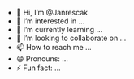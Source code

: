 - 👋 Hi, I’m @Janrescak
- 👀 I’m interested in ...
- 🌱 I’m currently learning ...
- 💞️ I’m looking to collaborate on ...
- 📫 How to reach me ...
- 😄 Pronouns: ...
- ⚡ Fun fact: ...

<!---
Janrescak/Janrescak is a ✨ special ✨ repository because its `README.md` (this file) appears on your GitHub profile.
You can click the Preview link to take a look at your changes.
--->
